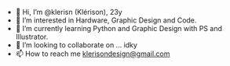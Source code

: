 - 👋 Hi, I’m @klerisn (Klérison), 23y
- 👀 I’m interested in Hardware, Graphic Design and Code.
- 🌱 I’m currently learning Python and Graphic Design with PS and Illustrator.
- 💞️ I’m looking to collaborate on ... idky
- 📫 How to reach me klerisondesign@gmail.com

<!---
klerisn/klerisn is a ✨ special ✨ repository because its `README.md` (this file) appears on your GitHub profile.
You can click the Preview link to take a look at your changes.
--->
